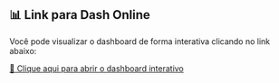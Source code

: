 ## 📊 Link para Dash Online

Você pode visualizar o dashboard de forma interativa clicando no link abaixo:

<a href="[https://app.powerbi.com/view?r=eyJrIjoiNzUxM2NhNDMtNDdjOC00MjkyLThhNWYtMzVkMjNiNTcwZjJlIiwidCI6ImMzYTkzYmM4LTM0NTQtNDRlYy05MWFiLTM5YWQ1MTVlY2VhYSJ9](https://app.powerbi.com/view?r=eyJrIjoiYjE3YmZkMGUtZDBmMS00YzRjLThlZmUtNDIwMTdiYzhkOTIwIiwidCI6ImMzYTkzYmM4LTM0NTQtNDRlYy05MWFiLTM5YWQ1MTVlY2VhYSJ9)" target="_blank">🔗 Clique aqui para abrir o dashboard interativo</a>
